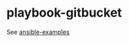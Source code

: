 playbook-gitbucket
==================
See [ansible-examples](https://github.com/innossh/ansible-examples)
